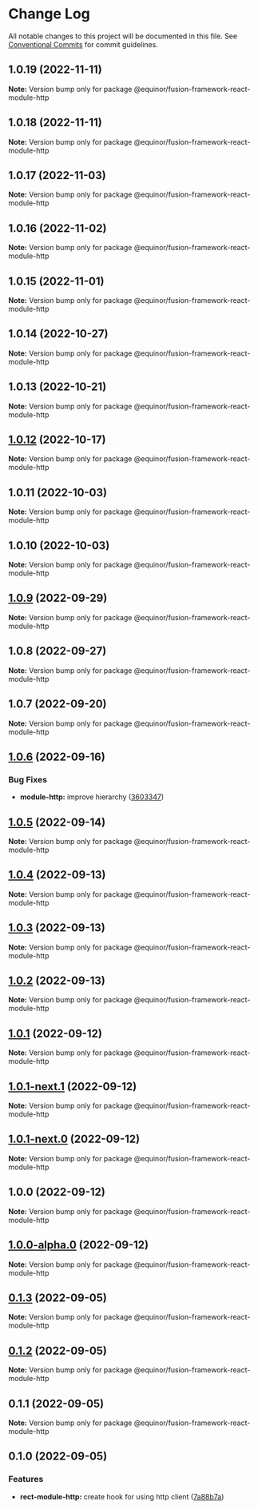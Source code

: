 # Change Log

All notable changes to this project will be documented in this file.
See [Conventional Commits](https://conventionalcommits.org) for commit guidelines.

## 1.0.19 (2022-11-11)

**Note:** Version bump only for package @equinor/fusion-framework-react-module-http

## 1.0.18 (2022-11-11)

**Note:** Version bump only for package @equinor/fusion-framework-react-module-http

## 1.0.17 (2022-11-03)

**Note:** Version bump only for package @equinor/fusion-framework-react-module-http

## 1.0.16 (2022-11-02)

**Note:** Version bump only for package @equinor/fusion-framework-react-module-http

## 1.0.15 (2022-11-01)

**Note:** Version bump only for package @equinor/fusion-framework-react-module-http

## 1.0.14 (2022-10-27)

**Note:** Version bump only for package @equinor/fusion-framework-react-module-http

## 1.0.13 (2022-10-21)

**Note:** Version bump only for package @equinor/fusion-framework-react-module-http

## [1.0.12](https://github.com/equinor/fusion-framework/compare/@equinor/fusion-framework-react-module-http@1.0.11...@equinor/fusion-framework-react-module-http@1.0.12) (2022-10-17)

**Note:** Version bump only for package @equinor/fusion-framework-react-module-http

## 1.0.11 (2022-10-03)

**Note:** Version bump only for package @equinor/fusion-framework-react-module-http

## 1.0.10 (2022-10-03)

**Note:** Version bump only for package @equinor/fusion-framework-react-module-http

## [1.0.9](https://github.com/equinor/fusion-framework/compare/@equinor/fusion-framework-react-module-http@1.0.8...@equinor/fusion-framework-react-module-http@1.0.9) (2022-09-29)

**Note:** Version bump only for package @equinor/fusion-framework-react-module-http

## 1.0.8 (2022-09-27)

**Note:** Version bump only for package @equinor/fusion-framework-react-module-http

## 1.0.7 (2022-09-20)

**Note:** Version bump only for package @equinor/fusion-framework-react-module-http

## [1.0.6](https://github.com/equinor/fusion-framework/compare/@equinor/fusion-framework-react-module-http@1.0.5...@equinor/fusion-framework-react-module-http@1.0.6) (2022-09-16)

### Bug Fixes

-   **module-http:** improve hierarchy ([3603347](https://github.com/equinor/fusion-framework/commit/36033474991288983490f250726a551f7ce3dcbd))

## [1.0.5](https://github.com/equinor/fusion-framework/compare/@equinor/fusion-framework-react-module-http@1.0.4...@equinor/fusion-framework-react-module-http@1.0.5) (2022-09-14)

**Note:** Version bump only for package @equinor/fusion-framework-react-module-http

## [1.0.4](https://github.com/equinor/fusion-framework/compare/@equinor/fusion-framework-react-module-http@1.0.3...@equinor/fusion-framework-react-module-http@1.0.4) (2022-09-13)

**Note:** Version bump only for package @equinor/fusion-framework-react-module-http

## [1.0.3](https://github.com/equinor/fusion-framework/compare/@equinor/fusion-framework-react-module-http@1.0.2...@equinor/fusion-framework-react-module-http@1.0.3) (2022-09-13)

**Note:** Version bump only for package @equinor/fusion-framework-react-module-http

## [1.0.2](https://github.com/equinor/fusion-framework/compare/@equinor/fusion-framework-react-module-http@1.0.1...@equinor/fusion-framework-react-module-http@1.0.2) (2022-09-13)

**Note:** Version bump only for package @equinor/fusion-framework-react-module-http

## [1.0.1](https://github.com/equinor/fusion-framework/compare/@equinor/fusion-framework-react-module-http@1.0.1-next.1...@equinor/fusion-framework-react-module-http@1.0.1) (2022-09-12)

**Note:** Version bump only for package @equinor/fusion-framework-react-module-http

## [1.0.1-next.1](https://github.com/equinor/fusion-framework/compare/@equinor/fusion-framework-react-module-http@1.0.1-next.0...@equinor/fusion-framework-react-module-http@1.0.1-next.1) (2022-09-12)

**Note:** Version bump only for package @equinor/fusion-framework-react-module-http

## [1.0.1-next.0](https://github.com/equinor/fusion-framework/compare/@equinor/fusion-framework-react-module-http@1.0.0...@equinor/fusion-framework-react-module-http@1.0.1-next.0) (2022-09-12)

**Note:** Version bump only for package @equinor/fusion-framework-react-module-http

## 1.0.0 (2022-09-12)

**Note:** Version bump only for package @equinor/fusion-framework-react-module-http

## [1.0.0-alpha.0](https://github.com/equinor/fusion-framework/compare/@equinor/fusion-framework-react-module-http@0.1.3...@equinor/fusion-framework-react-module-http@1.0.0-alpha.0) (2022-09-12)

**Note:** Version bump only for package @equinor/fusion-framework-react-module-http

## [0.1.3](https://github.com/equinor/fusion-framework/compare/@equinor/fusion-framework-react-module-http@0.1.2...@equinor/fusion-framework-react-module-http@0.1.3) (2022-09-05)

**Note:** Version bump only for package @equinor/fusion-framework-react-module-http

## [0.1.2](https://github.com/equinor/fusion-framework/compare/@equinor/fusion-framework-react-module-http@0.1.1...@equinor/fusion-framework-react-module-http@0.1.2) (2022-09-05)

**Note:** Version bump only for package @equinor/fusion-framework-react-module-http

## 0.1.1 (2022-09-05)

**Note:** Version bump only for package @equinor/fusion-framework-react-module-http

## 0.1.0 (2022-09-05)

### Features

-   **rect-module-http:** create hook for using http client ([7a88b7a](https://github.com/equinor/fusion-framework/commit/7a88b7aeb246bc37c3a10927beaa2ec48f8515fc))
